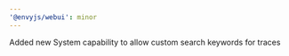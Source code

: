 ```yaml
---
'@envyjs/webui': minor
---
```


Added new System capability to allow custom search keywords for traces
